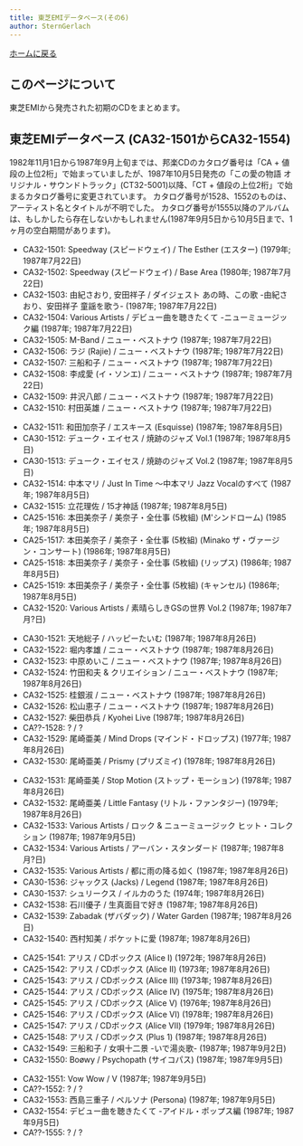 ```yaml
---
title: 東芝EMIデータベース(その6)
author: SternGerlach
---
```


<!--
 pandoc -s --filter pandoc-crossref -M "crossrefYaml=./crossref_config.yaml" -f markdown -t html5 --mathjax --css ./style.css ./toshiba-emi-db-6.md > ./toshiba-emi-db-6.html
-->

[ホームに戻る](./index.html)

## このページについて

東芝EMIから発売された初期のCDをまとめます。

## 東芝EMIデータベース (CA32-1501からCA32-1554)

1982年11月1日から1987年9月上旬までは、邦楽CDのカタログ番号は「CA + 値段の上位2桁」で始まっていましたが、1987年10月5日発売の「この愛の物語 オリジナル・サウンドトラック」(CT32-5001)以降、「CT + 値段の上位2桁」で始まるカタログ番号に変更されています。
カタログ番号が1528、1552のものは、アーティスト名とタイトルが不明でした。
カタログ番号が1555以降のアルバムは、もしかしたら存在しないかもしれません(1987年9月5日から10月5日まで、1ヶ月の空白期間があります)。

* CA32-1501: Speedway (スピードウェイ) / The Esther (エスター) (1979年; 1987年7月22日)
* CA32-1502: Speedway (スピードウェイ) / Base Area (1980年; 1987年7月22日)
* CA32-1503: 由紀さおり, 安田祥子 / ダイジェスト あの時、この歌 -由紀さおり、安田祥子 童謡を歌う- (1987年; 1987年7月22日)
* CA32-1504: Various Artists / デビュー曲を聴きたくて -ニューミュージック編 (1987年; 1987年7月22日)
* CA32-1505: M-Band / ニュー・ベストナウ (1987年; 1987年7月22日)
* CA32-1506: ラジ (Rajie) / ニュー・ベストナウ (1987年; 1987年7月22日)
* CA32-1507: 三船和子 / ニュー・ベストナウ (1987年; 1987年7月22日)
* CA32-1508: 李成愛 (イ・ソンエ) / ニュー・ベストナウ (1987年; 1987年7月22日)
* CA32-1509: 井沢八郎 / ニュー・ベストナウ (1987年; 1987年7月22日)
* CA32-1510: 村田英雄 / ニュー・ベストナウ (1987年; 1987年7月22日)

<!-- -->

* CA32-1511: 和田加奈子 / エスキース (Esquisse) (1987年; 1987年8月5日)
* CA30-1512: デューク・エイセス / 焼跡のジャズ Vol.1 (1987年; 1987年8月5日)
* CA30-1513: デューク・エイセス / 焼跡のジャズ Vol.2 (1987年; 1987年8月5日)
* CA32-1514: 中本マリ / Just In Time 〜中本マリ Jazz Vocalのすべて (1987年; 1987年8月5日)
* CA32-1515: 立花理佐 / 15才神話 (1987年; 1987年8月5日)
* CA25-1516: 本田美奈子 / 美奈子・全仕事 (5枚組) (M'シンドローム) (1985年; 1987年8月5日)
* CA25-1517: 本田美奈子 / 美奈子・全仕事 (5枚組) (Minako ザ・ヴァージン・コンサート) (1986年; 1987年8月5日)
* CA25-1518: 本田美奈子 / 美奈子・全仕事 (5枚組) (リップス) (1986年; 1987年8月5日)
* CA25-1519: 本田美奈子 / 美奈子・全仕事 (5枚組) (キャンセル) (1986年; 1987年8月5日)
* CA32-1520: Various Artists / 素晴らしきGSの世界 Vol.2 (1987年; 1987年7月?日)

<!-- -->

* CA30-1521: 天地総子 / ハッピーたいむ (1987年; 1987年8月26日)
* CA32-1522: 堀内孝雄 / ニュー・ベストナウ (1987年; 1987年8月26日)
* CA32-1523: 中原めいこ / ニュー・ベストナウ (1987年; 1987年8月26日)
* CA32-1524: 竹田和夫 & クリエイション / ニュー・ベストナウ (1987年; 1987年8月26日)
* CA32-1525: 桂銀淑 / ニュー・ベストナウ (1987年; 1987年8月26日)
* CA32-1526: 松山恵子 / ニュー・ベストナウ (1987年; 1987年8月26日)
* CA32-1527: 柴田恭兵 / Kyohei Live (1987年; 1987年8月26日)
* CA??-1528: ? / ?
* CA32-1529: 尾崎亜美 / Mind Drops (マインド・ドロップス) (1977年; 1987年8月26日)
* CA32-1530: 尾崎亜美 / Prismy (プリズミイ) (1978年; 1987年8月26日)

<!-- -->

* CA32-1531: 尾崎亜美 / Stop Motion (ストップ・モーション) (1978年; 1987年8月26日)
* CA32-1532: 尾崎亜美 / Little Fantasy (リトル・ファンタジー) (1979年; 1987年8月26日)
* CA32-1533: Various Artists / ロック & ニューミュージック ヒット・コレクション (1987年; 1987年9月5日)
* CA32-1534: Various Artists / アーバン・スタンダード (1987年; 1987年8月?日)
* CA32-1535: Various Artists / 都に雨の降る如く (1987年; 1987年8月26日)
* CA30-1536: ジャックス (Jacks) / Legend (1987年; 1987年8月26日)
* CA30-1537: シュリークス / イルカのうた (1974年; 1987年8月26日)
* CA32-1538: 石川優子 / 生真面目で好き (1987年; 1987年8月26日)
* CA32-1539: Zabadak (ザバダック) / Water Garden (1987年; 1987年8月26日)
* CA32-1540: 西村知美 / ポケットに愛 (1987年; 1987年8月26日)

<!-- -->

* CA25-1541: アリス / CDボックス (Alice I) (1972年; 1987年8月26日)
* CA25-1542: アリス / CDボックス (Alice II) (1973年; 1987年8月26日)
* CA25-1543: アリス / CDボックス (Alice III) (1973年; 1987年8月26日)
* CA25-1544: アリス / CDボックス (Alice IV) (1975年; 1987年8月26日)
* CA25-1545: アリス / CDボックス (Alice V) (1976年; 1987年8月26日)
* CA25-1546: アリス / CDボックス (Alice VI) (1978年; 1987年8月26日)
* CA25-1547: アリス / CDボックス (Alice VII) (1979年; 1987年8月26日)
* CA25-1548: アリス / CDボックス (Plus 1) (1987年; 1987年8月26日)
* CA32-1549: 三船和子 / 女唄十二景 -いで湯炎歌- (1987年; 1987年9月2日)
* CA32-1550: Boøwy / Psychopath (サイコパス) (1987年; 1987年9月5日)

<!-- -->

* CA32-1551: Vow Wow / V (1987年; 1987年9月5日)
* CA??-1552: ? / ?
* CA32-1553: 西島三重子 / ペルソナ (Persona) (1987年; 1987年9月5日)
* CA32-1554: デビュー曲を聴きたくて -アイドル・ポップス編 (1987年; 1987年9月5日)
* CA??-1555: ? / ?

